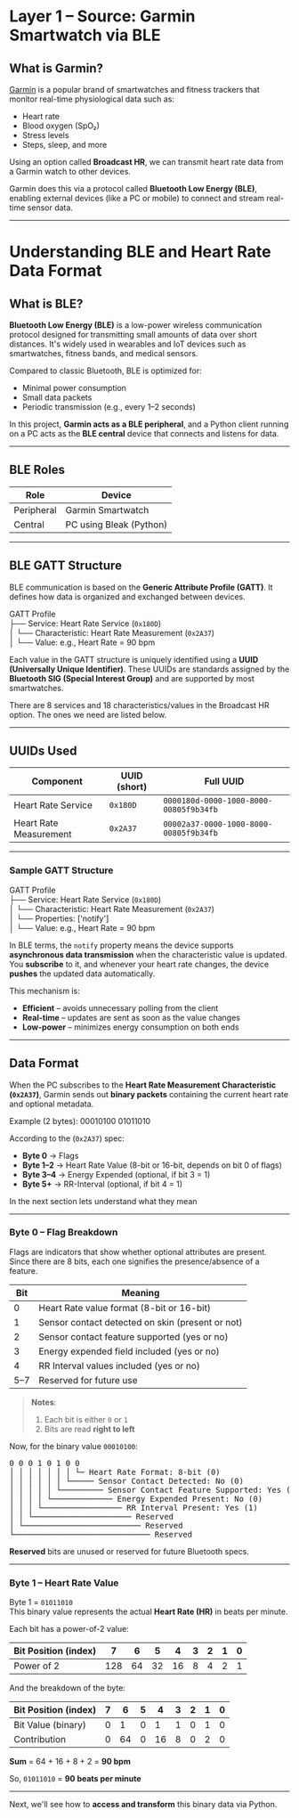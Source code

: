 # Layer 1 – Source: Garmin Smartwatch via BLE

## What is Garmin?

[Garmin](https://www.garmin.com/) is a popular brand of smartwatches and fitness trackers that monitor real-time physiological data such as:

- Heart rate  
- Blood oxygen (SpO₂)  
- Stress levels  
- Steps, sleep, and more  

Using an option called **Broadcast HR**, we can transmit heart rate data from a Garmin watch to other devices.

Garmin does this via a protocol called **Bluetooth Low Energy (BLE)**, enabling external devices (like a PC or mobile) to connect and stream real-time sensor data.

---

# Understanding BLE and Heart Rate Data Format

## What is BLE?

**Bluetooth Low Energy (BLE)** is a low-power wireless communication protocol designed for transmitting small amounts of data over short distances. It's widely used in wearables and IoT devices such as smartwatches, fitness bands, and medical sensors.

Compared to classic Bluetooth, BLE is optimized for:

- Minimal power consumption  
- Small data packets  
- Periodic transmission (e.g., every 1–2 seconds)  

In this project, **Garmin acts as a BLE peripheral**, and a Python client running on a PC acts as the **BLE central** device that connects and listens for data.

---

## BLE Roles

| Role       | Device                   |
|------------|--------------------------|
| Peripheral | Garmin Smartwatch        |
| Central    | PC using Bleak (Python)  |

---

## BLE GATT Structure

BLE communication is based on the **Generic Attribute Profile (GATT)**. It defines how data is organized and exchanged between devices.

GATT Profile  
├── Service: Heart Rate Service (`0x180D`)  
│   └── Characteristic: Heart Rate Measurement (`0x2A37`)  
│       └── Value: e.g., Heart Rate = 90 bpm  

Each value in the GATT structure is uniquely identified using a **UUID (Universally Unique Identifier)**. These UUIDs are standards assigned by the **Bluetooth SIG (Special Interest Group)** and are supported by most smartwatches.

There are 8 services and 18 characteristics/values in the Broadcast HR option. The ones we need are listed below.

---

## UUIDs Used

| Component              | UUID (short) | Full UUID                                      |
|------------------------|--------------|------------------------------------------------|
| Heart Rate Service     | `0x180D`     | `0000180d-0000-1000-8000-00805f9b34fb`         |
| Heart Rate Measurement | `0x2A37`     | `00002a37-0000-1000-8000-00805f9b34fb`         |

---

### Sample GATT Structure

GATT Profile  
├── Service: Heart Rate Service (`0x180D`)  
│   └── Characteristic: Heart Rate Measurement (`0x2A37`)  
│       └── Properties: ['notify']  
│           └── Value: e.g., Heart Rate = 90 bpm

In BLE terms, the `notify` property means the device supports **asynchronous data transmission** when the characteristic value is updated.  
You **subscribe** to it, and whenever your heart rate changes, the device **pushes** the updated data automatically.

This mechanism is:

- **Efficient** – avoids unnecessary polling from the client  
- **Real-time** – updates are sent as soon as the value changes  
- **Low-power** – minimizes energy consumption on both ends  

---

## Data Format

When the PC subscribes to the **Heart Rate Measurement Characteristic (`0x2A37`)**, Garmin sends out **binary packets** containing the current heart rate and optional metadata.

Example (2 bytes):  00010100 01011010

According to the (`0x2A37`) spec:

- **Byte 0** → Flags  
- **Byte 1–2** → Heart Rate Value (8-bit or 16-bit, depends on bit 0 of flags)  
- **Byte 3–4** → Energy Expended (optional, if bit 3 = 1)  
- **Byte 5+** → RR-Interval (optional, if bit 4 = 1)

In the next section lets understand what they mean

---

### Byte 0 – Flag Breakdown

Flags are indicators that show whether optional attributes are present.  
Since there are 8 bits, each one signifies the presence/absence of a feature.

| Bit | Meaning                                             |
|-----|-----------------------------------------------------|
| 0   | Heart Rate value format (8-bit or 16-bit)           |
| 1   | Sensor contact detected on skin (present or not)    |
| 2   | Sensor contact feature supported (yes or no)        |
| 3   | Energy expended field included (yes or no)          |
| 4   | RR Interval values included (yes or no)             |
| 5–7 | Reserved for future use                             |

> **Notes**:  
> 1. Each bit is either `0` or `1`  
> 2. Bits are read **right to left**

Now, for the binary value `00010100`:

<pre>
0 0 0 1 0 1 0 0
│ │ │ │ │ │ │ └─ Heart Rate Format: 8-bit (0)
│ │ │ │ │ │ └───── Sensor Contact Detected: No (0)
│ │ │ │ │ └───────── Sensor Contact Feature Supported: Yes (1)
│ │ │ │ └───────────── Energy Expended Present: No (0)
│ │ │ └───────────────── RR Interval Present: Yes (1)
│ │ └───────────────────── Reserved
│ └───────────────────────── Reserved
└───────────────────────────── Reserved
</pre>

**Reserved** bits are unused or reserved for future Bluetooth specs.

---

### Byte 1 – Heart Rate Value

Byte 1 = `01011010`  
This binary value represents the actual **Heart Rate (HR)** in beats per minute.

Each bit has a power-of-2 value:

| Bit Position (index) | 7   | 6  | 5  | 4  | 3  | 2  | 1  | 0  |
|----------------------|-----|----|----|----|----|----|----|----|
| Power of 2           | 128 | 64 | 32 | 16 | 8  | 4  | 2  | 1  |

And the breakdown of the byte:

| Bit Position (index) | 7 | 6 | 5 | 4 | 3 | 2 | 1 | 0 |
|----------------------|---|---|---|---|---|---|---|---|
| Bit Value (binary)   | 0 | 1 | 0 | 1 | 1 | 0 | 1 | 0 |
| Contribution         | 0 |64 | 0 |16 | 8 | 0 | 2 | 0 |

**Sum** = 64 + 16 + 8 + 2 = **90 bpm**

So, `01011010` = **90 beats per minute**

---

Next, we'll see how to **access and transform** this binary data via Python.
